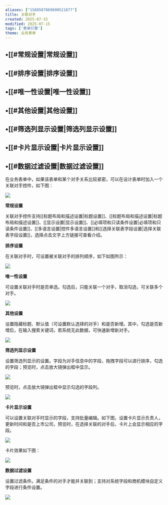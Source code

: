 ```yaml
---
aliases: ["1588587869690521877"]
title: 关联对手
created: 2025-07-15
modified: 2025-07-15
tags: ['表单引擎']
theme: 业务表单
---
```


## •[[#常规设置|常规设置]]

## •[[#排序设置|排序设置]]

## •[[#唯一性设置|唯一性设置]]

## •[[#其他设置|其他设置]]

## •[[#筛选列显示设置|筛选列显示设置]]

## •[[#卡片显示设置|卡片显示设置]]

## •[[#数据过滤设置|数据过滤设置]]

在业务表单中，如果该表单和某个对手关系比较紧密，可以在设计表单时加入一个关联对手控件，如下图：

![](97340b65b8d1126ab32e2c59d7f78cf7.jpg)

**常规设置**

关联对手控件支持[[标题布局和描述设置|标题设置]]、[[标题布局和描述设置|标题布局和描述设置]]、[[显示设置|显示设置]]、[[必填项和只读条件设置|必填项和只读条件设置]]、[[多语言设置|控件多语言设置]]和[[选择关联表字段设置|选择关联表字段设置]]，选择点击文字上方链接可查看介绍。

**排序设置**

在关联对手时，可设置被关联对手的排列顺序，如下如图所示：

![](196f03e5fd5ee65d83b8def306c25e37.jpg)

**唯一性设置**

可设置关联对手时是否单选。勾选后，只能关联一个对手，取消勾选，可关联多个对手。

![](e5ebfb8c011084e48dc14bdee7a9b4b3.jpg)

**其他设置**

设置隐藏标题、默认值（可设置默认选择的对手）和是否新增。其中，勾选是否新增后，在输入搜索关键词，若系统无此数据，可快速新增新对手。

![](c356f2c03bf69b3c1a56153dd6fdbc08.jpg)

**筛选列显示设置**

设置筛选列显示的设置。字段为对手信息中的字段，拖拽字段可以进行排序，勾选的字段；预览时，点击放大镜弹出框中显示。

![](91bdd4562d93ce03d5ed824e05cd1b50.jpg)

预览时，点击放大镜弹出框中显示勾选的字段列。

![](643cb60d43cd0a2a249bc1da5a3af669.jpg)

**卡片显示设置**

可以设置关联对手时显示的字段，支持批量编辑。如下图，设置卡片显示负责人，更新时间和是否上市公司，预览时，在选择关联的对手后，卡片上会显示相应的字段。

![](52c5e7eae01d3d8b8d076aad09b6f5b8.jpg)

卡片效果如下图：

![](72515fd536dbdc57bb9dc3e000c9d3db.jpg)

**数据过滤设置**

设置过滤条件。满足条件的对手才能并关联到；支持对系统字段和商机模块自定义字段进行条件设置。

![](3631b8dc77e04ae4aab7a0e4bb5fc736.jpg)